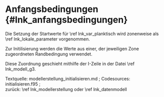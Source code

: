 Anfangsbedingungen {#lnk_anfangsbedingungen}
==================

Die Setzung der Startwerte für \ref lnk_var_planktisch wird zonenweise als 
\ref lnk_lokale_parameter vorgenommen.

Zur Initilisierung werden die Werte aus einer, der jeweiligen Zone zugeordneten 
Randbedingung verwendet.

Diese Zuordnung geschieht mithilfe der I-Zeile in der Datei 
\ref lnk_modell_g3.

Textquelle: modellerstellung_initialisieren.md ; 
Codesources: initialisieren.f95 ;  
zurück: \ref lnk_modellerstellung oder \ref lnk_datenmodell
